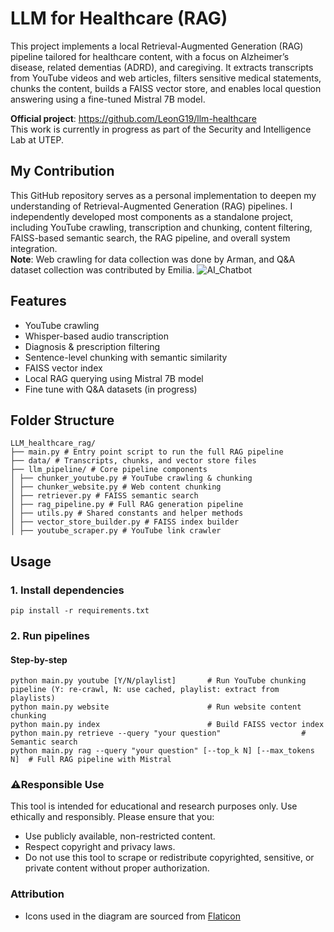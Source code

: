 # LLM for Healthcare (RAG)
This project implements a local Retrieval-Augmented Generation (RAG) pipeline tailored for healthcare content, with a focus on Alzheimer’s disease, related dementias (ADRD), and caregiving. It extracts transcripts from YouTube videos and web articles, filters sensitive medical statements, chunks the content, builds a FAISS vector store, and enables local question answering using a fine-tuned Mistral 7B model.
  
**Official project**: https://github.com/LeonG19/llm-healthcare  
This work is currently in progress as part of the Security and Intelligence Lab at UTEP.  

## My Contribution 
This GitHub repository serves as a personal implementation to deepen my understanding of Retrieval-Augmented Generation (RAG) pipelines. I independently developed most components as a standalone project, including YouTube crawling, transcription and chunking, content filtering, FAISS-based semantic search, the RAG pipeline, and overall system integration.  
**Note**: Web crawling for data collection was done by Arman, and Q&A dataset collection was contributed by Emilia.
![AI_Chatbot](https://github.com/user-attachments/assets/6e0e811c-1375-49d8-a523-77981b051aa5)

## Features
- YouTube crawling
- Whisper-based audio transcription
- Diagnosis & prescription filtering
- Sentence-level chunking with semantic similarity
- FAISS vector index
- Local RAG querying using Mistral 7B model
- Fine tune with Q&A datasets (in progress)

## Folder Structure
```
LLM_healthcare_rag/
├── main.py # Entry point script to run the full RAG pipeline
├── data/ # Transcripts, chunks, and vector store files
├── llm_pipeline/ # Core pipeline components
│ ├── chunker_youtube.py # YouTube crawling & chunking  
│ ├── chunker_website.py # Web content chunking
│ ├── retriever.py # FAISS semantic search
│ ├── rag_pipeline.py # Full RAG generation pipeline
│ ├── utils.py # Shared constants and helper methods
│ ├── vector_store_builder.py # FAISS index builder
│ ├── youtube_scraper.py # YouTube link crawler
```
## Usage
### 1. Install dependencies
```
pip install -r requirements.txt
```
### 2. Run pipelines
#### Step-by-step
```
python main.py youtube [Y/N/playlist]       # Run YouTube chunking pipeline (Y: re-crawl, N: use cached, playlist: extract from playlists)
python main.py website                      # Run website content chunking
python main.py index                        # Build FAISS vector index
python main.py retrieve --query "your question"                  # Semantic search
python main.py rag --query "your question" [--top_k N] [--max_tokens N]  # Full RAG pipeline with Mistral
```

### ⚠️Responsible Use
This tool is intended for educational and research purposes only. Use ethically and responsibly. Please ensure that you:
- Use publicly available, non-restricted content.
- Respect copyright and privacy laws.
- Do not use this tool to scrape or redistribute copyrighted, sensitive, or private content without proper authorization.

### Attribution
- Icons used in the diagram are sourced from [Flaticon](https://www.flaticon.com/)
